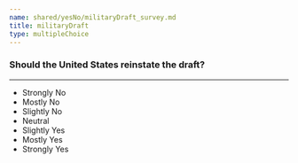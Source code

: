```yaml
---
name: shared/yesNo/militaryDraft_survey.md
title: militaryDraft
type: multipleChoice
---
```


### Should the United States reinstate the draft?

---

- Strongly No
- Mostly No
- Slightly No
- Neutral
- Slightly Yes
- Mostly Yes
- Strongly Yes

